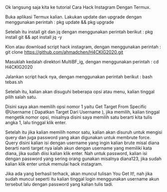 Ok langsung saja kita ke tutorial Cara Hack Instagram Dengan Termux.

Buka aplikasi Termux kalian.
Lakukan update dan upgrade dengan menggunakan perintah :
pkg update && pkg upgrade

Setelah itu install git dan jq dengan menggunakan perintah berikut :
pkg install git && apt install jq -y

Klon atau download script hack instagram, dengan menggunakan perintah :
git clone https://github.com/ahmadchen/H4CKIG2020.git

Masuklah kedalah direktori MultiBF_ig, dengan menggunakan perintah :
cd H4CKIG2020

Jalankan script hack nya, dengan menggunakan perintah berikut :
bash tebas.sh

Setelah itu, kalian akan disuguhi beberapa opsi atau menu, kalian tinggal pilih salah satu. 

Disini saya akan memilih opsi nomor 1 yaitu Get Target From Specific @Username ( Dapatkan Target Dari Username ), jika memilih, kalian tinggal mengetik nomor opsi, misalnya disini saya memilih satu berarti kita tulis angka 1, lalu tinggal klik enter.

Setelah itu jika kalian memilih nomor satu, kalian akan disuruh untuk mengisi query dan juga password yang akan digunakan untuk membrute force. Query disini kalian isi dengan username yang ingin kalian brute misal diana berarti nanti target nya ialah akun dengan username yang memiliki kata diana, jika sudah diisi kalian klik enter. Nah untuk password, kalian isi dengan password yang sering orang gunakan misalnya diana123, jika sudah kalian klik enter untuk memulai hack instagram.

Jika ada yang berhasil terhack, akan muncul tulisan You Get It!, nah jika sudah muncul seperti itu kalian tinggal login menggunakan username akun tersebut lalu dengan password yang kalian tulis tadi.
